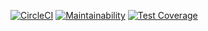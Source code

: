 [![CircleCI](https://circleci.com/gh/KATT/sanitise-object-deep-by-regex.svg?style=shield)](https://circleci.com/gh/KATT/sanitise-object-deep-by-regex) [![Maintainability](https://api.codeclimate.com/v1/badges/2fbdb50b5a797085a263/maintainability)](https://codeclimate.com/github/KATT/sanitise-object-deep-by-regex/maintainability) [![Test Coverage](https://api.codeclimate.com/v1/badges/2fbdb50b5a797085a263/test_coverage)](https://codeclimate.com/github/KATT/sanitise-object-deep-by-regex/test_coverage)
